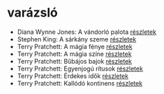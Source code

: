 # varázsló

- Diana Wynne Jones: A vándorló palota [részletek](_details/%7Bopf.creator%7D.md#id_1413)
- Stephen King: A sárkány szeme [részletek](_details/%7Bopf.creator%7D.md#id_547)
- Terry Pratchett: A mágia fénye [részletek](_details/%7Bopf.creator%7D.md#id_695)
- Terry Pratchett: A mágia színe [részletek](_details/%7Bopf.creator%7D.md#id_696)
- Terry Pratchett: Bűbájos bajok [részletek](_details/%7Bopf.creator%7D.md#id_697)
- Terry Pratchett: Egyenjogú rítusok [részletek](_details/%7Bopf.creator%7D.md#id_694)
- Terry Pratchett: Érdekes idők [részletek](_details/%7Bopf.creator%7D.md#id_698)
- Terry Pratchett: Kallódó kontinens [részletek](_details/%7Bopf.creator%7D.md#id_700)